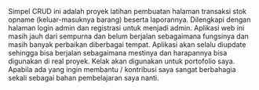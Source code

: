 Simpel CRUD ini adalah proyek latihan pembuatan halaman transaksi stok opname (keluar-masuknya barang) beserta laporannya.
Dilengkapi dengan halaman login admin dan registrasi untuk menjadi admin.
Aplikasi web ini masih jauh dari sempurna dan belum berjalan sebagaimana fungsinya dan masih banyak perbaikan diberbagai tempat.
Aplikasi akan selalu diupdate sehingga bisa berjalan sebagaimana mestinya dan harapannya bisa digunakan di real proyek.
Kelak akan digunakan untuk portofolio saya.
Apabila ada yang ingin membantu / kontribusi saya sangat berbahagia sekali sebagai bahan pembelajaran saya nanti.
